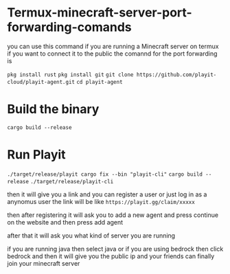 # Termux-minecraft-server-port-forwarding-comands

you can use this command if you are running a Minecraft server on termux if you want to connect it to the public the comannd for the port forwarding is

```pkg install rust```
```pkg install git```
```git clone https://github.com/playit-cloud/playit-agent.git```
```cd playit-agent``` 
# Build the binary 
```cargo build --release```  
# Run Playit 
```./target/release/playit cargo fix --bin "playit-cli"```
```cargo build --release```
```./target/release/playit-cli```

then it will give you a link and you can register a user or just log in as a anynomus user
the link will be like ```https://playit.gg/claim/xxxxx```

then after registering it will ask you to add a new agent and press continue on the website 
and then press add agent

after that it will ask you what kind of server you are running 

if you are running java then select java or if you are using bedrock then click bedrock 
and then it will give you the public ip and your friends can finally join your minecraft server
